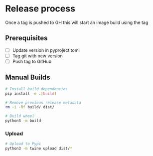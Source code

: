 # Release process

Once a tag is pushed to GH this will start an image build using the tag

## Prerequisites

- [ ] Update version in pyproject.toml
- [ ] Tag git with new version
- [ ] Push tag to GitHub

## Manual Builds

```bash
# Install build dependencies
pip install -e .[build]

# Remove previous release metadata
rm -i -Rf build/ dist/

# Build wheel
python3 -m build
```

### Upload

```bash
# Upload to Pypi
python3 -m twine upload dist/*
```
